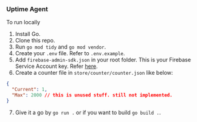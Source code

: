 ### Uptime Agent

To run locally

1. Install Go. 
2. Clone this repo.
3. Run `go mod tidy` and `go mod vendor`.
4. Create your `.env` file. Refer to `.env.example`.
5. Add `firebase-admin-sdk.json` in your root folder. This is your Firebase Service Account key. Refer [here](https://firebase.google.com/docs/admin/setup#initialize-sdk).
6. Create a counter file in `store/counter/counter.json` like below:

```json
{
  "Current": 1, 
  "Max": 2000 // this is unused stuff. still not implemented.
}
```

7. Give it a go by `go run .` or if you want to build `go build .`.



